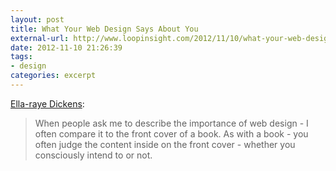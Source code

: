 ```yaml
---
layout: post
title: What Your Web Design Says About You
external-url: http://www.loopinsight.com/2012/11/10/what-your-web-design-says-about-you/
date: 2012-11-10 21:26:39
tags:
- design
categories: excerpt
---
```

[Ella-raye Dickens](http://www.loopinsight.com/2012/11/10/what-your-web-design-says-about-you/):

> When people ask me to describe the importance of web design - I often compare it to the front cover of a book. As with a book - you often judge the content inside on the front cover - whether you consciously intend to or not.
